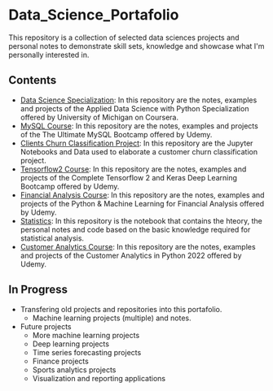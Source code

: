 # Data_Science_Portafolio

This repository is a collection of selected data sciences projects and personal notes to demonstrate skill sets, knowledge and showcase what I'm personally interested in.

## Contents
- [Data Science Specialization](https://github.com/nicolasenriquez/Data_Science_Portafolio/tree/main/data_science_specialization): In this repository are the notes, examples and projects of the Applied Data Science with Python Specialization offered by University of Michigan on Coursera.
- [MySQL Course](https://github.com/nicolasenriquez/Data_Science_Portafolio/tree/main/MySQL_Course): In this repository are the notes, examples and projects of the The Ultimate MySQL Bootcamp offered by Udemy.
- [Clients Churn Classification Project](https://github.com/nicolasenriquez/Data_Science_Portafolio/tree/main/customer_churn_classification): In this repository are the Jupyter Notebooks and Data used to elaborate a customer churn classification project.
- [Tensorflow2 Course](https://github.com/nicolasenriquez/Data_Science_Portafolio/tree/main/Tensorflow2_Course): In this repository are the notes, examples and projects of the Complete Tensorflow 2 and Keras Deep Learning Bootcamp offered by Udemy.
- [Financial Analysis Course](https://github.com/nicolasenriquez/Data_Science_Portafolio/tree/main/Financial_Analysis_Course): In this repository are the notes, examples and projects of the Python & Machine Learning for Financial Analysis offered by Udemy.
- [Statistics](https://github.com/nicolasenriquez/Data_Science_Portafolio/tree/main/Statistics): In this repository is the notebook that contains the hteory, the personal notes and code based on the basic knowledge required for statistical analysis.
- [Customer Analytics Course](https://github.com/nicolasenriquez/Data_Science_Portafolio/tree/main/Customer_Analytics_Course): In this repository are the notes, examples and projects of the Customer Analytics in Python 2022 offered by Udemy.

## In Progress
- Transfering old projects and repositories into this portafolio.
  - Machine learning projects (multiple) and notes.
- Future projects
  - More machine learning projects 
  - Deep learning projects
  - Time series forecasting projects
  - Finance projects
  - Sports analytics projects
  - Visualization and reporting applications
